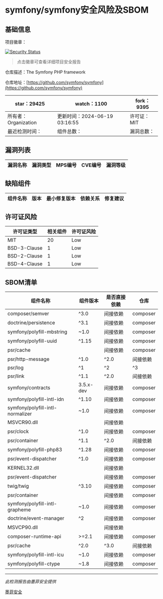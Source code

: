 # symfony/symfony安全风险及SBOM

## 基础信息

项目徽章：

[![Security Status](https://www.murphysec.com/platform3/v31/badge/1803146379423039488.svg)](https://www.murphysec.com/console/report/1691516035264176128/1803146379423039488)

> 点击徽章可查看详细项目安全报告

仓库描述：The Symfony PHP framework

仓库地址：[https://github.com/symfony/symfony](https://github.com/symfony/symfony)

| star：29425 | watch：1100 | fork：9395 |
| ----------- | -------------- | ------------ |
| 所有者：Organization | 更新时间：2024-06-19 03:16:55 | 许可证：MIT |
| 最近检测时间： | 组件总数： | 漏洞总数： |




## 漏洞列表

| 漏洞名称 | 漏洞类型 | MPS编号 | CVE编号 | 漏洞等级 |
| ------- | ------ | ------- | ------ | ----- |





## 缺陷组件

| 组件名称 | 版本 | 最小修复版本 | 依赖关系 | 修复建议 |
| -------- | ---- | ------------ | -------- | -------- |





## 许可证风险

| 许可证类型 | 相关组件 | 许可证风险 |
| ---------- | -------- | ---------- |
|MIT|20|Low|
|BSD-3-Clause|1|Low|
|BSD-2-Clause|1|Low|
|BSD-4-Clause|1|Low|




## SBOM清单

| 组件名称 | 组件版本 | 是否直接依赖 | 仓库 |
| -------- | -------- | ------------ | ---- |
|composer/semver|^3.0|间接依赖|composer|
|doctrine/persistence|^3.1|间接依赖|composer|
|symfony/polyfill-mbstring|~1.0|间接依赖|composer|
|symfony/polyfill-uuid|^1.15|间接依赖|composer|
|psr/cache||间接依赖|composer|
|psr/http-message|^1.0|^2.0|间接依赖|composer|
|psr/log|^1|^2|^3|间接依赖|composer|
|psr/link|^1.1|^2.0|间接依赖|composer|
|symfony/contracts|3.5.x-dev|间接依赖|composer|
|symfony/polyfill-intl-idn|^1.10|间接依赖|composer|
|symfony/polyfill-intl-normalizer|~1.0|间接依赖|composer|
|MSVCR90.dll||间接依赖||
|psr/clock|^1.0|间接依赖|composer|
|psr/container|^1.1|^2.0|间接依赖|composer|
|symfony/polyfill-php83|^1.28|间接依赖|composer|
|psr/event-dispatcher|^1.0|间接依赖|composer|
|KERNEL32.dll||间接依赖||
|psr/event-dispatcher||间接依赖|composer|
|twig/twig|^3.10|间接依赖|composer|
|psr/container||间接依赖|composer|
|symfony/polyfill-intl-grapheme|~1.0|间接依赖|composer|
|doctrine/event-manager|^2|间接依赖|composer|
|MSVCP90.dll||间接依赖||
|composer-runtime-api|>=2.1|间接依赖|composer|
|psr/cache|^2.0|^3.0|间接依赖|composer|
|symfony/polyfill-intl-icu|~1.0|间接依赖|composer|
|symfony/polyfill-ctype|~1.8|间接依赖|composer|


------

*此检测报告由墨菲安全提供*

[墨菲安全](www.murphysec.com)